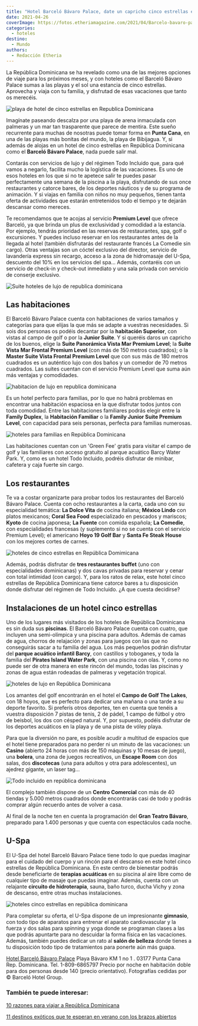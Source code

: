 ```yaml
---
title: "Hotel Barceló Bávaro Palace, date un capricho cinco estrellas en República Dominicana"
date: 2021-04-26
coverImage: https://fotos.etheriamagazine.com/2021/04/Barcelo-bavaro-palace-playa.jpg
categories: 
  - hoteles
destino: 
  - Mundo
authors: 
  - Redacción Etheria
---
```


La República Dominicana se ha revelado como una de las mejores opciones de viaje para los próximos meses, y con hoteles como el Barceló Bávaro Palace sumas a las playas y el sol una estancia de cinco estrellas. Aprovecha y viaja con tu familia, y disfrutad de esas vacaciones que tanto os merecéis.

![playa de hotel de cinco estrellas en Republica Dominicana](https://fotos.etheriamagazine.com/2021/04/Barcelo-bavaro-palace-playa.jpg "Playa del hotel Barceló Bávaro Palace.")

Imagínate paseando descalza por una playa de arena inmaculada con palmeras y un mar tan 
trasparente que parece de mentira. Este sueño recurrente para muchas de nosotras puede 
tomar forma en **Punta Cana**, en una de las playas más bonitas del mundo, la playa de 
Bibijagua. Y, si además de alojas en un hotel de cinco estrellas en República Dominicana 
como el **Barceló Bávaro Palace**, nada puede salir mal. 

Contarás con servicios de lujo y del régimen Todo Incluido que, para qué vamos a 
negarlo, facilita mucho la logística de las vacaciones. Es uno de esos hoteles en los 
que si no te apetece salir te puedes pasar perfectamente una semana de la piscina a la 
playa, disfrutando de sus once restaurantes y catorce bares, de los deportes náuticos y 
de su programa de animación. Y si viajas en familia con niños no muy pequeños, tienen 
tanta oferta de actividades que estarán entretenidos todo el tiempo y te dejarán 
descansar como mereces. 

Te recomendamos que te acojas al servicio **Premium Level** que ofrece Barceló, ya que 
brinda un plus de exclusividad y comodidad a la estancia. Por ejemplo, tendrás prioridad 
en las reservas de restaurantes, spa, golf o excursiones. Y puedes incluso reservar en 
los restaurantes antes de la llegada al hotel (también disfrutarás del restaurante 
francés La Comedie sin cargo). Otras ventajas son un cóctel exclusivo del director, 
servicio de lavandería express sin recargo, acceso a la zona de hidromasaje del U-Spa, 
descuento del 10% en los servicios del spa… Además, contaréis con un servicio de 
check-in y check-out inmediato y una sala privada con servicio de conserje exclusivo. 

![Suite hoteles de lujo de republica dominicana](https://fotos.etheriamagazine.com/2021/04/Barcelo-bavaro-palace-presidential-room.jpg "Presidential Suite.")

## Las habitaciones

El Barceló Bávaro Palace cuenta con habitaciones de varios tamaños y categorías para que 
elijas la que más se adapte a vuestras necesidades. Si sois dos personas os podéis 
decantar por la **habitación Superior**, con vistas al campo de golf o por la **Junior 
Suite**. Y si queréis daros un capricho de los buenos, elige la **Suite Panorámica Vista 
Mar Premium Level**; la **Suite Vista Mar Frontal Premium Level** (con más de 150 metros 
cuadrados); o la **Master Suite Vista Frontal Premium Level** que con sus más de 180 
metros cuadrados es un auténtico lujo con dos baños y un comedor de 70 metros cuadrados. 
Las suites cuentan con el servicio Premium Level que suma aún más ventajas y 
comodidades. 

![habitacion de lujo en republica dominicana](https://fotos.etheriamagazine.com/2021/04/barcelo-bavaro-palace-master-suite.jpg "Master Suite del Barceló Bávaro Palace.")

Es un hotel perfecto para familias, por lo que no habrá problemas en encontrar una 
habitación espaciosa en la que disfrutar todos juntos con toda comodidad. Entre las 
habitaciones familiares podrás elegir entre la **Family Duplex**, la **Habitación 
Familiar** o la **Family Junior Suite Premium Level**, con capacidad para seis personas, 
perfecta para familias numerosas. 

![hoteles para familias en República Dominicana](https://fotos.etheriamagazine.com/2021/04/barcelo-bavaro-palace-family-room.jpg "Terraza de la Family Room.")

Las habitaciones cuentan con un 'Green Fee' gratis para visitar el campo de golf y las 
familiares con acceso gratuito al parque acuático Barcy Water Park. Y, como es un hotel 
Todo Incluido, podréis disfrutar de minibar, cafetera y caja fuerte sin cargo. 

## Los restaurantes

Te va a costar organizarte para probar todos los restaurantes del Barceló Bávaro Palace. 
Cuenta con ocho restaurantes a la carta, cada uno con su especialidad temática: **La 
Dolce Vita** de cocina italiana; **México Lindo** con platos mexicanos; **Coral Sea 
Food** especializado en pescados y mariscos; **Kyoto** de cocina japonesa; **La Fuente** 
con comida española; **La Comedie**, con especialidades francesas (y suplemento si no se 
cuenta con el servicio Premium Level); el americano **Hoyo 19 Golf Bar** y **Santa Fe 
Steak House** con los mejores cortes de carnes. 

![hoteles de cinco estrellas en República Domimicana](https://fotos.etheriamagazine.com/2021/04/barcelo-bavaro-palace-mexico-lindo.jpg "Restaurante México Lindo.")

Además, podrás disfrutar de **tres restaurantes buffet** (uno con especialidades 
dominicanas) y dos cavas privadas para reservar y cenar con total intimidad (con cargo). 
Y, para los ratos de relax, este hotel cinco estrellas de República Dominicana tiene 
catorce bares a tu disposición donde disfrutar del régimen de Todo Incluido. ¿A que 
cuesta decidirse? 

## Instalaciones de un hotel cinco estrellas

Uno de los lugares más visitados de los hoteles de República Dominicana es sin duda sus 
**piscinas**. El Barceló Bávaro Palace cuenta con cuatro, que incluyen una semi-olímpica 
y una piscina para adultos. Además de camas de agua, chorros de relajación y zonas para 
juegos con las que no conseguirás sacar a tu familia del agua. Los más pequeños podrán 
disfrutar del **parque acuático infantil Barcy**, con castillos y toboganes, y toda la 
familia del **Pirates Island Water Park**, con una piscina con olas. Y, como no puede 
ser de otra manera en este rincón del mundo, todas las piscinas y zonas de agua están 
rodeadas de palmeras y vegetación tropical. 

![hoteles de lujo en República Dominicana](https://fotos.etheriamagazine.com/2021/04/barcelo-bavaro-palace-piscinas.jpg "Piscina del hotel.")

Los amantes del golf encontrarán en el hotel el **Campo de Golf The Lakes**, con 18 
hoyos, que es perfecto para dedicar una mañana o una tarde a su deporte favorito. Si 
preferís otros deportes, ten en cuenta que tenéis a vuestra disposición 7 pistas de 
tenis, 2 de pádel, 1 campo de fútbol y otro de beisbol, los dos con césped natural. Y, 
por supuesto, podéis disfrutar de los deportes acuáticos en la playa y de una pista de 
vóley playa. 

Para que la diversión no pare, es posible acudir a multitud de espacios que el hotel 
tiene preparados para no perder ni un minuto de las vacaciones: un **Casino** (abierto 
24 horas con más de 150 máquinas y 10 mesas de juego), una **bolera**, una zona de 
juegos recreativos, un **Escape Room** con dos salas, dos **discotecas** (una para 
adultos y otra para adolescentes), un ajedrez gigante, un laser tag… 

![Todo incluido en república dominicana](https://fotos.etheriamagazine.com/2021/04/barcelo-bavaro-palace-scape-room.jpg "Escape Room en el Barceló Bávaro Palace.")

El complejo también dispone de un **Centro Comercial** con más de 40 tiendas y 5.000 
metros cuadrados donde encontrarás casi de todo y podrás comprar algún recuerdo antes de 
volver a casa. 

Al final de la noche ten en cuenta la programación del **Gran Teatro Bávaro**, preparado 
para 1.400 personas y que cuenta con espectáculos cada noche. 

## U-Spa

El U-Spa del hotel Barceló Bávaro Palace tiene todo lo que puedas imaginar para el 
cuidado del cuerpo y un rincón para el descanso en este hotel cinco estrellas de 
República Dominicana. En este centro de bienestar podrás desde beneficiarte de 
**terapias acuáticas** en su piscina al aire libre como de cualquier tipo de masaje que 
puedas imaginar. Además, cuenta con un relajante **circuito de hidroterapia**, sauna, 
baño turco, ducha Vichy y zona de descanso, entre otras muchas instalaciones. 

![hoteles cinco estrellas en república dominicana](https://fotos.etheriamagazine.com/2021/04/spa-barcelo-bavaro-palace.jpg "Zona de relajación del U-Spa.")

Para completar su oferta, el U-Spa dispone de un impresionante **gimnasio**, con todo 
tipo de aparatos para entrenar el aparato cardiovascular y la fuerza y dos salas para 
spinning y yoga donde se programan clases a las que podrás apuntarte para no descuidar 
la forma física en las vacaciones. Además, también puedes dedicar un rato al **salón de 
belleza** donde tienes a tu disposición todo tipo de tratamientos para ponerte aún más 
guapa. 

[Hotel Barceló Bávaro 
Palace](https://clk.tradedoubler.com/click?p=269827&a=3132464&url=https%3A%2F%2Fwww.barcelo.com%2Fes-es%2Fbarcelo-bavaro-palace%2F) 
Playa Bávaro KM 1 no 1 . 03177 Punta Cana Rep. Dominicana. Tel. 1-809-6865797 Precio por 
noche en habitación doble para dos personas desde 140 (precio orientativo). Fotografías 
cedidas por © Barceló Hotel Group. 

### También te puede interesar:

[10 razones para viajar a República 
Dominicana](https://etheriamagazine.com/2018/05/18/10-razones-para-visitar-punta-cana-republica-dominicana/) 

[11 destinos exóticos que te esperan en verano con los brazos 
abiertos](https://etheriamagazine.com/2021/04/16/paises-sin-cuarentena-desde-espana-verano-2021/)
